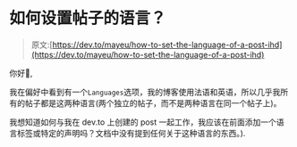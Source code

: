 # 如何设置帖子的语言？

> 原文:[https://dev.to/mayeu/how-to-set-the-language-of-a-post-ihd](https://dev.to/mayeu/how-to-set-the-language-of-a-post-ihd)

你好👋,

我在偏好中看到有一个`Languages`选项，我的博客使用法语和英语，所以几乎我所有的帖子都是这两种语言(两个独立的帖子，而不是两种语言在同一个帖子上)。

我想知道如何与我在 dev.to 上创建的 post 一起工作，我应该在前面添加一个语言标签或特定的声明吗？文档中没有提到任何关于这种语言的东西。).